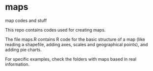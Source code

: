 # maps
map codes and stuff

This repo contains codes used for creating maps.

The file maps.R contains R code for the basic structure of a map (like reading a shapefile, adding axes, scales and geographical points), and adding pie charts.

For specific examples, check the folders with maps based in real information.
